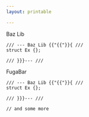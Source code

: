 ```yaml
---
layout: printable

---
```


<span class="lib-title">Baz Lib</span>

```
/// --- Baz Lib {{"{{"}}{ ///
struct Ex {};

/// }}}--- ///
```

<span class="lib-title">FugaBar</span>

```
/// --- Baz Lib {{"{{"}}{ ///
struct Ex {};

/// }}}--- ///

// and some more
```